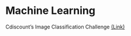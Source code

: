 # Machine Learning
Cdiscount’s Image Classification Challenge [(Link)](https://www.kaggle.com/c/cdiscount-image-classification-challenge)
